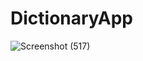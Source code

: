 # DictionaryApp

![Screenshot (517)](https://user-images.githubusercontent.com/51481476/230851520-0776b30b-cbf7-42f4-a2aa-ebd2fe2b7be6.jpeg)
